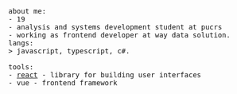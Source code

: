 <div>
<p float="left">
    <p float="left">
      <samp>
        <br>
        about me:<br>
               - 19  <br> 
               - analysis and systems development student at pucrs  <br> 
               - working as frontend developer at way data solution.
        <br>
        langs:<br>
            > javascript, typescript, c#.
        <br>
        <br>
        tools:<br>
          - <a href="https://react.dev">react</a> - library for building user interfaces <br> 
          - <a href="https://vuejs.org/"><a/> vue - frontend framework
       <br>
       <br>
      </samp>
    </p>
  </p>
</div>
